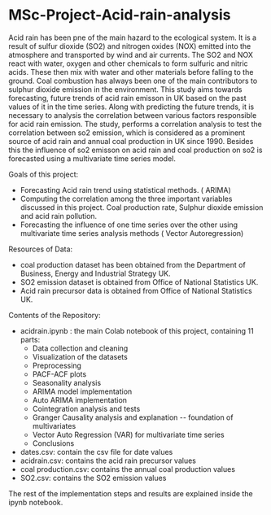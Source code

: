 # MSc-Project-Acid-rain-analysis
Acid rain has been pne of the main hazard to the ecological system. It is a result of  sulfur dioxide (SO2) and nitrogen oxides (NOX)  emitted into the atmosphere and transported by wind and air currents. The SO2 and NOX react with water, oxygen and other chemicals to form sulfuric and nitric acids.  These then mix with water and other materials before falling to the ground. Coal combustion has always been one of the main contributors to sulphur dioxide emission in the environment. 
This study aims towards forecasting, future trends of acid rain emisson in UK based on the past values of it in the time series. 
Along with predicting the future trends, it is necessary to analysis the correlation between various factors responsible for acid rain emission. The study, performs a correlation analysis to test the correlation between so2 emission, which is considered as a prominent source of acid rain and annual coal production in UK since 1990. Besides this the influence of so2 emisson on acid rain and coal production on so2 is forecasted using a multivariate time series model. 

Goals of this project:
* Forecasting Acid rain trend using statistical methods. ( ARIMA)
* Computing the correlation among the three important variables discussed in this project. Coal production rate, Sulphur dioxide emission and acid rain pollution. 
* Forecasting the influence of one time series over the other using multivariate time series analysis methods ( Vector Autoregression)

Resources of Data:
* coal production dataset has been obtained from the Department of Business, Energy and Industrial Strategy UK.
* SO2 emission dataset is obtained from Office of National Statistics UK.
* Acid rain precursor data is obtained from Office of National Statistics UK.

Contents of the Repository:
* acidrain.ipynb :  the main Colab notebook of this project, containing 11 parts:
  * Data collection and cleaning
  * Visualization of the datasets
  * Preprocessing
  * PACF-ACF plots
  * Seasonality analysis  
  * ARIMA model implementation
  * Auto ARIMA implementation 
  * Cointegration analysis and tests 
  *  Granger Causality analysis and explanation -- foundation of multivariates
  *  Vector Auto Regression (VAR) for multivariate time series
  *   Conclusions
* dates.csv: contain the csv file for date values
* acidrain.csv: contains the acid rain precursor values
* coal production.csv: contains the annual coal production values
* SO2.csv: contains the SO2 emission values

The rest of the implementation steps and results are explained inside the ipynb notebook.

